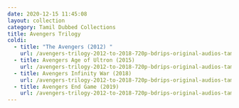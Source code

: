 ```yaml
---
date: 2020-12-15 11:45:08
layout: collection
category: Tamil Dubbed Collections
title: Avengers Trilogy
coldi:
  - title: "The Avengers (2012) "
    url: /avengers-trilogy-2012-to-2018-720p-bdrips-original-audios-tamil-telugu-hindi-eng-x264-1-4gbs-esubs/
  - title: Avengers Age of Ultron (2015)
    url: /avengers-trilogy-2012-to-2018-720p-bdrips-original-audios-tamil-telugu-hindi-eng-x264-1-4gbs-esubs/
  - title: Avengers Infinity War (2018)
    url: /avengers-trilogy-2012-to-2018-720p-bdrips-original-audios-tamil-telugu-hindi-eng-x264-1-4gbs-esubs/
  - title: Avengers End Game (2019)
    url: /avengers-trilogy-2012-to-2018-720p-bdrips-original-audios-tamil-telugu-hindi-eng-x264-1-4gbs-esubs/
---
```

